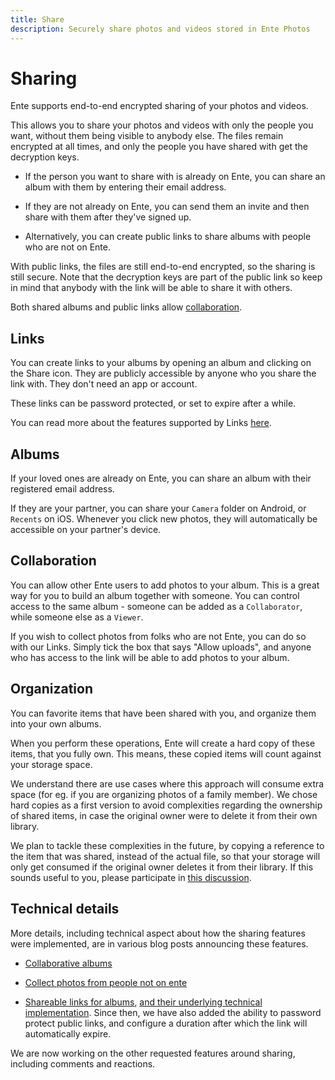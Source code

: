 ```yaml
---
title: Share
description: Securely share photos and videos stored in Ente Photos
---
```


# Sharing

Ente supports end-to-end encrypted sharing of your photos and videos.

This allows you to share your photos and videos with only the people you want,
without them being visible to anybody else. The files remain encrypted at all
times, and only the people you have shared with get the decryption keys.

-   If the person you want to share with is already on Ente, you can share an
    album with them by entering their email address.

-   If they are not already on Ente, you can send them an invite and then share
    with them after they've signed up.

-   Alternatively, you can create public links to share albums with people who
    are not on Ente.

With public links, the files are still end-to-end encrypted, so the sharing is
still secure. Note that the decryption keys are part of the public link so keep
in mind that anybody with the link will be able to share it with others.

Both shared albums and public links allow [collaboration](collaborate).

## Links

You can create links to your albums by opening an album and clicking on the
Share icon. They are publicly accessible by anyone who you share the link with.
They don't need an app or account.

These links can be password protected, or set to expire after a while.

You can read more about the features supported by Links
[here](https://ente.io/blog/powerful-links/).

## Albums

If your loved ones are already on Ente, you can share an album with their
registered email address.

If they are your partner, you can share your `Camera` folder on Android, or
`Recents` on iOS. Whenever you click new photos, they will automatically be
accessible on your partner's device.

## Collaboration

You can allow other Ente users to add photos to your album. This is a great way
for you to build an album together with someone. You can control access to the
same album - someone can be added as a `Collaborator`, while someone else as a
`Viewer`.

If you wish to collect photos from folks who are not Ente, you can do so with
our Links. Simply tick the box that says "Allow uploads", and anyone who has
access to the link will be able to add photos to your album.

## Organization

You can favorite items that have been shared with you, and organize them into
your own albums.

When you perform these operations, Ente will create a hard copy of these items,
that you fully own. This means, these copied items will count against your
storage space.

We understand there are use cases where this approach will consume extra space
(for eg. if you are organizing photos of a family member). We chose hard copies
as a first version to avoid complexities regarding the ownership of shared
items, in case the original owner were to delete it from their own library.

We plan to tackle these complexities in the future, by copying a reference to
the item that was shared, instead of the actual file, so that your storage will
only get consumed if the original owner deletes it from their library. If this
sounds useful to you, please participate in [this
discussion](https://github.com/ente-io/ente/discussions/790).

## Technical details

More details, including technical aspect about how the sharing features were
implemented, are in various blog posts announcing these features.

-   [Collaborative albums](https://ente.io/blog/collaborative-albums)

-   [Collect photos from people not on ente](https://ente.io/blog/collect-photos)

-   [Shareable links for albums](https://ente.io/blog/shareable-links),
    [and their underlying technical implementation](https://ente.io/blog/building-shareable-links).
    Since then, we have also added the ability to password protect public links,
    and configure a duration after which the link will automatically expire.

We are now working on the other requested features around sharing, including
comments and reactions.
